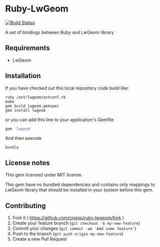 # Ruby-LwGeom
[![Build Status](https://travis-ci.org/cropio/ruby-lwgeom.svg?branch=master)](https://travis-ci.org/cropio/ruby-lwgeom)

A set of bindings between Ruby and LwGeom library

## Requirements
* LwGeom

## Installation
If you have checked out this local repository code build like:

```
ruby /ext/lwgeom/extconf.rb
make
gem build lwgeom.gemspec
gem install lwgeom
```

or you can add this line to your application's Gemfile
```ruby
gem 'lwgeom'
```

And then execute
```
bundle
```

## License notes

This gem licensed under MIT license.

This gem have no bundled dependencies and contains only mappings to LwGeom library that should be installed in your system before this gem.

## Contributing
1. Fork it ( https://github.com/cropio/ruby-lwgeom/fork )
2. Create your feature branch (`git checkout -b my-new-feature`)
3. Commit your changes (`git commit -am 'Add some feature'`)
4. Push to the branch (`git push origin my-new-feature`)
5. Create a new Pull Request
